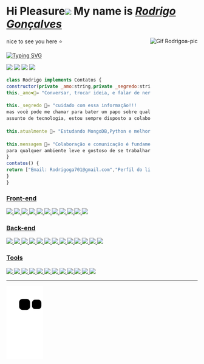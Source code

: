 <h1>Hi Pleasure<img src="https://github.com/TheDudeThatCode/TheDudeThatCode/blob/master/Assets/Hi.gif" width="29px"> My name is <a href="https://www.linkedin.com/in/rodrigo-gon%C3%A7alvestb/"><i>Rodrigo Gonçalves</i></a></h1>  
 <img align="right" alt="Gif Rodrigoa-pic"height="140em" src="https://media.discordapp.net/attachments/973043838602080269/973044055393054760/Webp.net-gifmaker.gif?width=492&height=492">
<p>nice to see you here ⭐️</p>

[![Typing SVG](https://readme-typing-svg.herokuapp.com?font=Fira+Code&pause=1000&width=435&lines=I+from+Brazil+born+in+Rio+de+Janeiro;Full+stack+developer+by+Trybe+%F0%9F%92%9A;Enlightened+hardworking+and+grateful)](https://git.io/typing-svg) 

  <a href="https://instagram.com/rodrigo2kk" target="_blank"><img src="https://img.shields.io/badge/-Instagram-%23E4405F?style=for-the-badge&logo=instagram&logoColor=black" target="_blank"></a>
  <a href="https://t.me/rodrigo_retroboy" target="_blank"><img src="https://img.shields.io/badge/Telegram-2CA5E0?style=for-the-badge&logo=telegram&logoColor=black" target="_blank"></a>
  <a href = "mailto:Rodrigoga701@gmail.com"><img src="https://img.shields.io/badge/-Gmail-%23333?style=for-the-badge&logo=gmail&logoColor=black" target="_blank"></a>
  <a href="https://www.linkedin.com/in/rodrigo-gon%C3%A7alvestb/" target="_blank"><img src="https://img.shields.io/badge/-LinkedIn-%230077B5?style=for-the-badge&logo=linkedin&logoColor=black" target="_blank"></a> 
 
```javascript
class Rodrigo implements Contatos {
constructor(private _amo:string,private _segredo:string,atualmente:string,protected mensagem:string){
this._amo❤️‍🔥= "Conversar, trocar ideia, e falar de nerdices,Animes,Games,Futebol"

this._segredo 🔐= "cuidado com essa informação!!!
mas você pode me chamar para bater um papo sobre qualquer
assunto de tecnologia, estou sempre disposto a colaborar e aprender"
 
this.atualmente 🌱= "Estudando MongoDB,Python e melhores praticas do POO & Solid"

this.mensagem 💽= "Colaboração e comunicação é fundamental 
para qualquer ambiente leve e gostoso de se trabalhar"
}
contatos() {
return ["Email: Rodrigoga701@gmail.com","Perfil do linkedin","Whatsapp...só me pedir o numero,Telegram"]
}
}
```
<div align="left">
  <a href="https://github.com/rodrigo2k48">
    
   <h3>Front-end</h3>
   <img height="30em" src="https://img.shields.io/badge/HTML5-E34F26?style=for-the-badge&logo=html5&logoColor=white"/>
   <img height="30em" src="https://img.shields.io/badge/CSS3-1572B6?style=for-the-badge&logo=css3&logoColor=white"/>
   <img height="30em" src="https://img.shields.io/badge/JavaScript-323330?style=for-the-badge&logo=javascript&logoColor=F7DF1E"/>
   <img height="30em" src="https://img.shields.io/badge/Bootstrap-563D7C?style=for-the-badge&logo=bootstrap&logoColor=white"/>
   <img height="30em" src="https://img.shields.io/badge/Jest-C21325?style=for-the-badge&logo=jest&logoColor=white"/>
   <img height="30em" src="https://img.shields.io/badge/React-20232A?style=for-the-badge&logo=react&logoColor=61DAFB"/>
   <img height="30em" src="https://img.shields.io/badge/React_Router-CA4245?style=for-the-badge&logo=react-router&logoColor=white"/>
   <img height="30em" src="https://img.shields.io/badge/testing%20library-2A1D20?style=for-the-badge&logo=testing-library&logoColor=red"/>
   <img height="30em" src="https://img.shields.io/badge/Redux-593D88?style=for-the-badge&logo=redux&logoColor=white"/>
   <img height="30em" src="https://img.shields.io/badge/bulma-00D0B1?style=for-the-badge&logo=bulma&logoColor=white"/> <img height="40em" style="margin-right:30px" src="https://media.discordapp.net/attachments/1057715943943438508/1057716038755688478/e63.png"/>
   
   <h3>Back-end</h3>
   <img height="30em" src="https://img.shields.io/badge/Node.js-43853D?style=for-the-badge&logo=node.js&logoColor=white"/>
   <img height="30em" src="https://img.shields.io/badge/NPM-%23CB3837.svg?style=for-the-badge&logo=npm&logoColor=white"/>
   <img height="30em" src="https://img.shields.io/badge/MySQL-002133?style=for-the-badge&logo=mysql&logoColor=whit"/>
   <img height="30em" src="https://img.shields.io/badge/TypeScript-007ACC?style=for-the-badge&logo=typescript&logoColor=white"/>
   <img height="30em" src="https://img.shields.io/badge/Express.js-404D59?style=for-the-badge"/>
   <img height="30em" src="https://img.shields.io/badge/JWT-000000?style=for-the-badge&logo=JSON%20web%20tokens&logoColor=white"/> 
   <img height="30em" src="https://img.shields.io/badge/sequelize-323330?style=for-the-badge&logo=sequelize&logoColor=blue"/>
   <img height="30em" src="https://img.shields.io/badge/mocha.js-472D08?style=for-the-badge&logo=mocha&logoColor=Brown"/>
   <img height="30em" src="https://img.shields.io/badge/chai.js-F7D4C7?style=for-the-badge&logo=chai&logoColor=black"/>
   <img height="30em" src="https://img.shields.io/badge/sinon.js-323330?style=for-the-badge&logo=sinon"/>
   <img height="30em" src="https://img.shields.io/badge/MongoDB-4EA94B?style=for-the-badge&logo=mongodb&logoColor=white"/> 
   <img height="30em" src="https://img.shields.io/badge/mongoose-2D3D27?style=for-the-badge&logo=mongodb&logoColor=red"/> <img height="40em" style="margin-right:30px" src="https://media.discordapp.net/attachments/1057715943943438508/1057716038755688478/e63.png"/>
   <h3>Tools</h3>
   <img height="30em" src="https://img.shields.io/badge/Shell_Script-121011?style=for-the-badge&logo=gnu-bash&logoColor=white"/>
   <img height="30em" src="https://img.shields.io/badge/GIT-E44C30?style=for-the-badge&logo=git&logoColor=white"/>
   <img height="30em" src="https://img.shields.io/badge/docker-%230db7ed.svg?style=for-the-badge&logo=docker&logoColor=white"/>
   <img height="30em" src="https://img.shields.io/badge/ESLint-4B3263?style=for-the-badge&logo=eslint&logoColor=white"/>
   <img height="30em" src="https://img.shields.io/badge/stylelint-000?style=for-the-badge&logo=stylelint&logoColor=white"/>
   <img height="30em" src="https://img.shields.io/badge/Slack-4A154B?style=for-the-badge&logo=slack&logoColor=white"/>
   <img height="30em" src="https://img.shields.io/badge/Zoom-2D8CFF?style=for-the-badge&logo=zoom&logoColor=white"/>
   <img height="30em" src="https://img.shields.io/badge/Trello-0052CC?style=for-the-badge&logo=trello&logoColor=white"/> 
   <img height="30em" src="https://img.shields.io/badge/Adobe%20Photoshop-2553E8?style=for-the-badge&logo=Adobe%20Photoshop&logoColor=black"/>
   <img height="30em" src="https://img.shields.io/badge/Adobe%20Lightroom-31A8FF.svg?style=for-the-badge&logo=Adobe%20Lightroom%20Classic&logoColor=black"/> 
   <img height="30em" src="https://img.shields.io/badge/Figma-F24E1E?style=for-the-badge&logo=figma&logoColor=white"/> 
  
   
   <img height="40em" style="margin-right:30px" src="https://media.discordapp.net/attachments/1057715943943438508/1057716038755688478/e63.png"/>
</div>
 <hr>
<div> 
 

 
![Snake animation](https://github.com/Rodrigo2k48/Rodrigo2k48/blob/output/github-contribution-grid-snake.svg)

 
</div>


